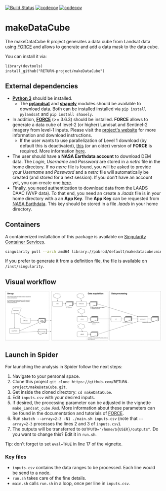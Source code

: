 [![Build Status](https://github.com/RETURN-project/makeDataCube/workflows/R-CMD-check/badge.svg?branch=master)](https://github.com/RETURN-project/makeDataCube/actions)
[![codecov](https://codecov.io/gh/RETURN-project/makeDataCube/graph/badge.svg)](https://codecov.io/gh/RETURN-project/makeDataCube)
[![codecov](https://img.shields.io/badge/lifecycle-experimental-orange.svg)](https://www.tidyverse.org/lifecycle/)

# makeDataCube
The makeDataCube R project generates a data cube from Landsat data using [FORCE](https://davidfrantz.github.io/code/force/) and allows to generate and add a data mask to the data cube.

You can install it via:

```
library(devtools)
install_github("RETURN-project/makeDataCube")
```

## External dependencies
- [**Python 3**](https://www.python.org/downloads/) should be installed.
  - The [**pylandsat**](https://pypi.org/project/pylandsat/) and [**shapely**](https://pypi.org/project/Shapely/) modules should be available to download data. Both can be installed installed via `pip install pylandsat` and `pip install shaoely`.
- In addition, [**FORCE**](https://github.com/davidfrantz/force) (>= 3.6.3) should be installed. **FORCE** allows to generate a data cube of level-2 (or higher) Landsat and Sentinel-2 imagery from level-1 inputs. Please visit the [project's website](https://github.com/davidfrantz/force) for more information and download instructions.
  - If the user wants to use parallelization of Level 1 download (by default this is deactivated), [this](https://github.com/davidfrantz/force/commit/b5685c9b7258d91bcf3a096eee31b7a349f994e6) (or an older) version of **FORCE** is required. More information [here](https://github.com/davidfrantz/force/pull/66#issuecomment-804881143).
- The user should have a **NASA Earthdata account** to download DEM data. The _Login_, _Username_ and _Password_ are stored in a _netrc_ file in the home directory. If no _netrc_ file is found, you will be asked to provide your _Username_ and _Password_ and a _netrc_ file will automatically be created (and stored for a next session). If you don't have an account yet, you can create one [here](https://urs.earthdata.nasa.gov).
- Finally, you need authentication to download data from the LAADS DAAC (WVP data). To that end, you need an create a _.laads_ file is in your home directory with a an **App Key**. The **App Key** can be requested from [NASA Earthdata](https://ladsweb.modaps.eosdis.nasa.gov/tools-and-services/data-download-scripts/#requesting). This key should be stored in a file _.laads_ in your home directory.

## Containers

A containerized installation of this package is available on [Singularity Container Services](https://cloud.sylabs.io/library/_container/60fa8041ff2db5ba27b5b613).

```sh
singularity pull --arch amd64 library://pabrod/default/makedatacube:minimal
```

If you prefer to generate it from a definition file, the file is available on `/inst/singularity`.

## Visual workflow
![](inst/img/flow.png)

## Launch in Spider

For launching the analysis in Spider follow the next steps:

1. Navigate to your personal space.
2. Clone this project `git clone https://github.com/RETURN-project/makeDataCube.git`.
3. Get inside the cloned directory: `cd makeDataCube`.
4. Edit `inputs.csv` with your desired inputs.
5. If desired, the processing parameter can be adjusted in the vignette `make_Landsat_cube.Rmd`. More information about these parameters can be found in the documentation and tutorials of [FORCE](https://davidfrantz.github.io/code/force/).
6. Run `sbatch --array=2-3 -N1 ./main.sh inputs.csv` (note that `--array=2-3` processes the lines 2 and 3 of `inputs.csv`).
7. The outputs will be transferred to `OUTPUTD="/home/${USER}/outputs"`. Do you want to change this? Edit it in `run.sh`.

Tip: don't forget to set `eval=TRUE` in line 17 of the vignette.

### Key files

- `inputs.csv` contains the data ranges to be processed. Each line would be send to a node.
- `run.sh` takes care of the fine details.
- `main.sh` calls `run.sh` in a loop, once per line in `inputs.csv`.


